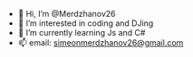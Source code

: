 - 👋 Hi, I’m @Merdzhanov26
- 👀 I’m interested in coding and DJing
- 🌱 I’m currently learning Js and C#
- 📫 email: simeonmerdzhanov26@gmail.com 

<!---
Merdzhanov26/Merdzhanov26 is a ✨ special ✨ repository because its `README.md` (this file) appears on your GitHub profile.
You can click the Preview link to take a look at your changes.
--->

